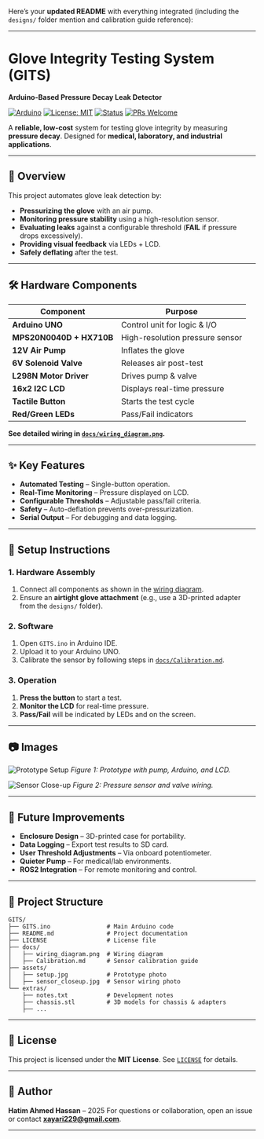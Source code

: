 Here’s your **updated README** with everything integrated (including the `designs/` folder mention and calibration guide reference):

---

# Glove Integrity Testing System (GITS)

**Arduino-Based Pressure Decay Leak Detector**

[![Arduino](https://img.shields.io/badge/Made%20With-Arduino-blue?logo=arduino)](https://www.arduino.cc/)
[![License: MIT](https://img.shields.io/badge/License-MIT-green.svg)](./LICENSE)
[![Status](https://img.shields.io/badge/Status-Prototype-orange)]()
[![PRs Welcome](https://img.shields.io/badge/PRs-Welcome-brightgreen)]()

A **reliable, low-cost** system for testing glove integrity by measuring **pressure decay**.
Designed for **medical, laboratory, and industrial applications**.

---

## 📖 Overview

This project automates glove leak detection by:

* **Pressurizing the glove** with an air pump.
* **Monitoring pressure stability** using a high-resolution sensor.
* **Evaluating leaks** against a configurable threshold (**FAIL** if pressure drops excessively).
* **Providing visual feedback** via LEDs + LCD.
* **Safely deflating** after the test.

---

## 🛠 Hardware Components

| Component                | Purpose                         |
| ------------------------ | ------------------------------- |
| **Arduino UNO**          | Control unit for logic & I/O    |
| **MPS20N0040D + HX710B** | High-resolution pressure sensor |
| **12V Air Pump**         | Inflates the glove              |
| **6V Solenoid Valve**    | Releases air post-test          |
| **L298N Motor Driver**   | Drives pump & valve             |
| **16x2 I2C LCD**         | Displays real-time pressure     |
| **Tactile Button**       | Starts the test cycle           |
| **Red/Green LEDs**       | Pass/Fail indicators            |

**See detailed wiring in [`docs/wiring_diagram.png`](./docs/wiring_diagram.png).**

---

## ✨ Key Features

* **Automated Testing** – Single-button operation.
* **Real-Time Monitoring** – Pressure displayed on LCD.
* **Configurable Thresholds** – Adjustable pass/fail criteria.
* **Safety** – Auto-deflation prevents over-pressurization.
* **Serial Output** – For debugging and data logging.

---

## 🔧 Setup Instructions

### 1. Hardware Assembly

1. Connect all components as shown in the [wiring diagram](./docs/wiring_diagram.png).
2. Ensure an **airtight glove attachment** (e.g., use a 3D-printed adapter from the `designs/` folder).

### 2. Software

1. Open `GITS.ino` in Arduino IDE.
2. Upload it to your Arduino UNO.
3. Calibrate the sensor by following steps in [`docs/Calibration.md`](./docs/Calibration.md).

### 3. Operation

1. **Press the button** to start a test.
2. **Monitor the LCD** for real-time pressure.
3. **Pass/Fail** will be indicated by LEDs and on the screen.

---

## 📷 Images

![Prototype Setup](./assets/setup.jpg)
*Figure 1: Prototype with pump, Arduino, and LCD.*

![Sensor Close-up](./assets/sensor_closeup.jpg)
*Figure 2: Pressure sensor and valve wiring.*

---

## 🚀 Future Improvements

* **Enclosure Design** – 3D-printed case for portability.
* **Data Logging** – Export test results to SD card.
* **User Threshold Adjustments** – Via onboard potentiometer.
* **Quieter Pump** – For medical/lab environments.
* **ROS2 Integration** – For remote monitoring and control.

---

## 📁 Project Structure

```
GITS/
├── GITS.ino                # Main Arduino code
├── README.md               # Project documentation
├── LICENSE                 # License file
├── docs/
│   ├── wiring_diagram.png  # Wiring diagram
│   ├── Calibration.md      # Sensor calibration guide
├── assets/
│   ├── setup.jpg           # Prototype photo
│   ├── sensor_closeup.jpg  # Sensor wiring photo
└── extras/
    ├── notes.txt           # Development notes               
    ├── chassis.stl         # 3D models for chassis & adapters
    ├── ...
```

---

## 📄 License

This project is licensed under the **MIT License**. See [`LICENSE`](./LICENSE) for details.

---

## 👤 Author

**Hatim Ahmed Hassan** – 2025
For questions or collaboration, open an issue or contact **[xayari229@gmail.com](mailto:xayari229@gmail.com)**.

---
